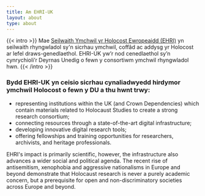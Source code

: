 ```yaml
---
title: Am EHRI-UK
layout: about
type: about
---
```


{{< intro >}}
Mae [Seilwaith Ymchwil yr Holocost Ewropeaidd (EHRI)](https://www.ehri-project.eu) yn seilwaith rhyngwladol sy'n sicrhau ymchwil,
coffâd ac addysg yr Holocost ar lefel draws-genedlaethol. EHRI-UK yw’r nod cenedlaethol sy’n cynrychioli’r
Deyrnas Unedig o fewn y consortiwm ymchwil rhyngwladol hwn.
{{< /intro >}}

### Bydd EHRI-UK yn ceisio sicrhau cynaliadwyedd hirdymor ymchwil Holocost o fewn y DU a thu hwnt trwy:

* representing institutions within the UK (and Crown Dependencies) which contain materials related to Holocaust
   Studies to create a strong research consortium;
* connecting resources through a state-of-the-art digital infrastructure;
* developing innovative digital research tools;
* offering fellowships and training opportunities for researchers, archivists, and heritage professionals.

EHRI's impact is primarily scientific, however, the infrastructure also advances a wider
social and political agenda. The recent rise of antisemitism, xenophobia and aggressive
nationalisms in Europe and beyond demonstrate that Holocaust research is never a purely
academic concern, but a prerequisite for open and non-discriminatory societies across
Europe and beyond.
